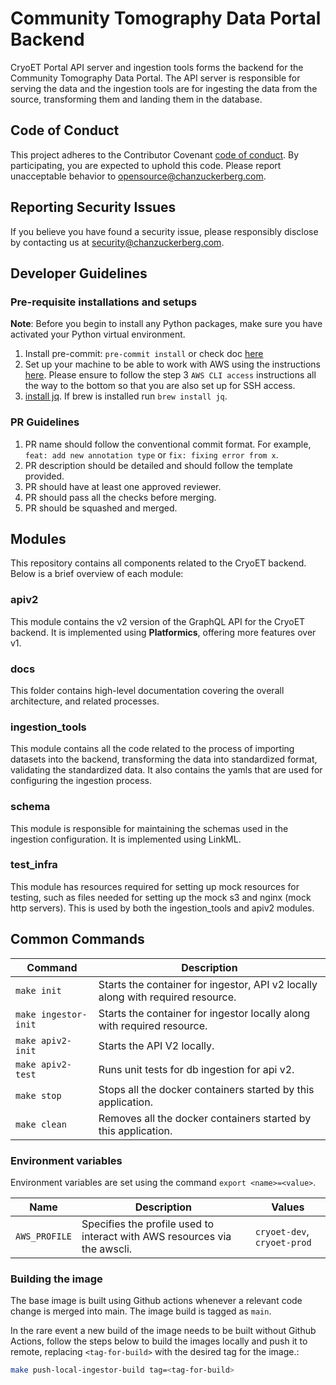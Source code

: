 # Community Tomography Data Portal Backend
CryoET Portal API server and ingestion tools forms the backend for the Community Tomography Data Portal. The API server is responsible for serving the data and the ingestion tools are for ingesting the data from the source, transforming them and landing them in the database.


## Code of Conduct

This project adheres to the Contributor Covenant [code of conduct](https://github.com/chanzuckerberg/.github/blob/master/CODE_OF_CONDUCT.md). By participating, you are expected to uphold this code. Please report unacceptable behavior to [opensource@chanzuckerberg.com](mailto:opensource@chanzuckerberg.com).

## Reporting Security Issues

If you believe you have found a security issue, please responsibly disclose by contacting us at [security@chanzuckerberg.com](mailto:security@chanzuckerberg.com).

## Developer Guidelines
### Pre-requisite installations and setups

**Note**: Before you begin to install any Python packages, make sure you have activated your Python virtual environment.

1. Install pre-commit: `pre-commit install` or check doc [here](https://pre-commit.com/)
2. Set up your machine to be able to work with AWS using the instructions [here](https://czi.atlassian.net/wiki/spaces/DC/pages/332892073/Getting+started+with+AWS). Please ensure to follow the step 3 `AWS CLI access` instructions all the way to the bottom so that you are also set up for SSH access.
3. [install jq](https://stedolan.github.io/jq/download/). If brew is installed run `brew install jq`.

### PR Guidelines
1. PR name should follow the conventional commit format. For example, `feat: add new annotation type` or `fix: fixing error from x`.
2. PR description should be detailed and should follow the template provided.
3. PR should have at least one approved reviewer.
4. PR should pass all the checks before merging.
5. PR should be squashed and merged.


## Modules

This repository contains all components related to the CryoET backend. Below is a brief overview of each module:

### apiv2
This module contains the v2 version of the GraphQL API for the CryoET backend. It is implemented using **Platformics**, offering more features over v1.

### docs
This folder contains high-level documentation covering the overall architecture, and related processes.

### ingestion_tools
This module contains all the code related to the process of importing datasets into the backend, transforming the data into standardized format, validating the standardized data. It also contains the yamls that are used for configuring the ingestion process.

### schema
This module is responsible for maintaining the schemas used in the ingestion configuration. It is implemented using LinkML.

### test_infra
This module has resources required for setting up mock resources for testing, such as files needed for setting up the mock s3 and nginx (mock http servers). This is used by both the ingestion_tools and apiv2 modules.


## Common Commands

| Command                                                                                 | Description                                                                     |
|-----------------------------------------------------------------------------------------|---------------------------------------------------------------------------------|
| `make init`                                                                    | Starts the container for ingestor, API v2 locally along with required resource. |
| `make ingestor-init`                                                                    | Starts the container for ingestor locally along with required resource.         |
| `make apiv2-init`                                                                       | Starts the API V2 locally.                                                      |
| `make apiv2-test`                                                                       | Runs unit tests for db ingestion for api v2.                                    |
| `make stop`                                                                    | Stops all the docker containers started by this application.                    |
| `make clean`                                                                    | Removes all the docker containers started by this application.                  |

### Environment variables

Environment variables are set using the command `export <name>=<value>`.

| Name                | Description                                                                  | Values                      |
| ------------------- |------------------------------------------------------------------------------|-----------------------------|
| `AWS_PROFILE`       | Specifies the profile used to interact with AWS resources via the awscli.    | `cryoet-dev`, `cryoet-prod` |



### Building the image

The base image is built using Github actions whenever a relevant code change is merged into main. The image build is tagged as `main`.

In the rare event a new build of the image needs to be built without Github Actions, follow the steps below to build the images locally and push it to remote, replacing `<tag-for-build>` with the desired tag for the image.:
```bash
make push-local-ingestor-build tag=<tag-for-build>
```

